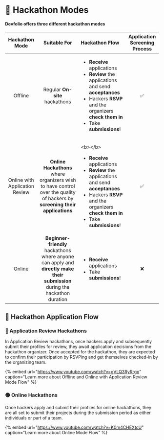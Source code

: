 # 📃 Hackathon Modes

#### Devfolio offers three different hackathon modes 

<table>
  <thead>
    <tr>
      <th style="text-align:center">Hackathon Mode</th>
      <th style="text-align:center">Suitable For</th>
      <th style="text-align:left">Hackathon Flow</th>
      <th style="text-align:center">Application Screening Process</th>
    </tr>
  </thead>
  <tbody>
    <tr>
      <td style="text-align:center">Offline</td>
      <td style="text-align:center">Regular <b>On-site</b> hackathons</td>
      <td style="text-align:left">
        <p></p>
        <ul>
          <li><b>Receive</b> applications</li>
          <li><b>Review</b> the applications and send <b>acceptances</b>
          </li>
          <li>Hackers <b>RSVP</b> and the organizers <b>check them in</b>
          </li>
          <li>Take <b>submissions</b>!</li>
        </ul>
      </td>
      <td style="text-align:center">&#x2705;</td>
    </tr>
    <tr>
      <td style="text-align:center">Online with Application Review</td>
      <td style="text-align:center"><b>Online Hackathons</b> where organizers wish to have control over the
        quality of hackers by <b>screening their applications</b>
      </td>
      <td style="text-align:left">
        <p>&lt;b&gt;&lt;/b&gt;</p>
        <ul>
          <li><b>Receive</b> applications</li>
          <li><b>Review</b> the applications and send <b>acceptances</b>
          </li>
          <li>Hackers <b>RSVP</b> and the organizers <b>check them in</b>
          </li>
          <li>Take <b>submissions</b>!</li>
        </ul>
      </td>
      <td style="text-align:center">&#x2705;</td>
    </tr>
    <tr>
      <td style="text-align:center">Online</td>
      <td style="text-align:center"><b>Beginner-friendly</b> hackathons where anyone can apply and <b>directly make their submission</b> during
        the hackathon duration</td>
      <td style="text-align:left">
        <ul>
          <li><b>Receive</b> applications</li>
          <li>Take <b>submissions</b>!</li>
        </ul>
      </td>
      <td style="text-align:center">&#x274C;</td>
    </tr>
  </tbody>
</table>

## 🎥 Hackathon Application Flow

### 📜 Application Review Hackathons

In Application Review hackathons, once hackers apply and subsequently submit their profiles for review, they await application decisions from the hackathon organizer. Once accepted for the hackathon, they are expected to confirm their participation by RSVPing and get themselves checked-in by the organizing team.

{% embed url="https://www.youtube.com/watch?v=gVLQ3RyRrgo" caption="Learn more about Offline and Online with Application Review Mode Flow" %}



### 🟢 Online Hackathons

Once hackers apply and submit their profiles for online hackathons, they are all set to submit their projects during the submission period as either individuals or part of a team.

{% embed url="https://www.youtube.com/watch?v=K0m4CHEXtcU" caption="Learn more about Online Mode Flow" %}



